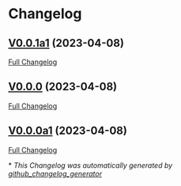 # Changelog

## [V0.0.1a1](https://github.com/OpenVoiceOS/mycroft-classic-listener/tree/V0.0.1a1) (2023-04-08)

[Full Changelog](https://github.com/OpenVoiceOS/mycroft-classic-listener/compare/V0.0.0...V0.0.1a1)

## [V0.0.0](https://github.com/OpenVoiceOS/mycroft-classic-listener/tree/V0.0.0) (2023-04-08)

[Full Changelog](https://github.com/OpenVoiceOS/mycroft-classic-listener/compare/V0.0.0a1...V0.0.0)

## [V0.0.0a1](https://github.com/OpenVoiceOS/mycroft-classic-listener/tree/V0.0.0a1) (2023-04-08)

[Full Changelog](https://github.com/OpenVoiceOS/mycroft-classic-listener/compare/fdd49a95e3ab639726c83e83215c79f889975319...V0.0.0a1)



\* *This Changelog was automatically generated by [github_changelog_generator](https://github.com/github-changelog-generator/github-changelog-generator)*
